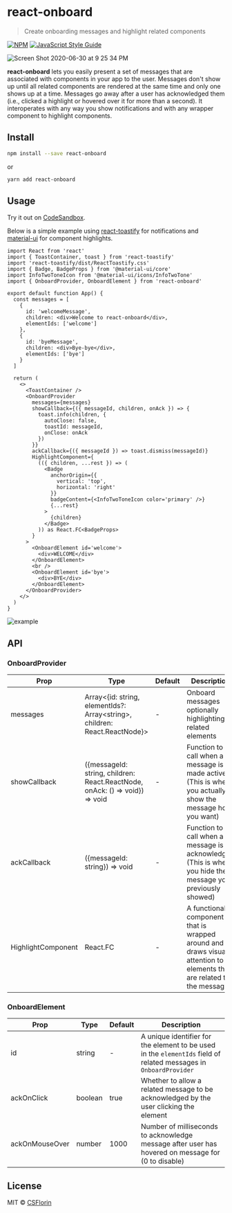 # react-onboard

> Create onboarding messages and highlight related components

[![NPM](https://img.shields.io/npm/v/react-onboard.svg)](https://www.npmjs.com/package/react-onboard) [![JavaScript Style Guide](https://img.shields.io/badge/code_style-standard-brightgreen.svg)](https://standardjs.com)

<img alt="Screen Shot 2020-06-30 at 9 25 34 PM" src="https://user-images.githubusercontent.com/9855031/86202989-9dd7db80-bb18-11ea-8b96-41bfbe510ff6.png">

**react-onboard** lets you easily present a set of messages that are associated with components in your app to the user. Messages don't show up until all related components are rendered at the same time and only one shows up at a time. Messages go away after a user has acknowledged them (i.e., clicked a highlight or hovered over it for more than a second). It interoperates with any way you show notifications and with any wrapper component to highlight components.

## Install

```bash
npm install --save react-onboard
```

or

```bash
yarn add react-onboard
```

## Usage

Try it out on [CodeSandbox](https://codesandbox.io/s/vigilant-hill-2913t?file=/src/App.tsx).

Below is a simple example using [react-toastify](https://github.com/fkhadra/react-toastify) for notifications and [material-ui](https://github.com/mui-org/material-ui) for component highlights.

```tsx
import React from 'react'
import { ToastContainer, toast } from 'react-toastify'
import 'react-toastify/dist/ReactToastify.css'
import { Badge, BadgeProps } from '@material-ui/core'
import InfoTwoToneIcon from '@material-ui/icons/InfoTwoTone'
import { OnboardProvider, OnboardElement } from 'react-onboard'

export default function App() {
  const messages = [
    {
      id: 'welcomeMessage',
      children: <div>Welcome to react-onboard</div>,
      elementIds: ['welcome']
    },
    {
      id: 'byeMessage',
      children: <div>Bye-bye</div>,
      elementIds: ['bye']
    }
  ]

  return (
    <>
      <ToastContainer />
      <OnboardProvider
        messages={messages}
        showCallback={({ messageId, children, onAck }) => {
          toast.info(children, {
            autoClose: false,
            toastId: messageId,
            onClose: onAck
          })
        }}
        ackCallback={({ messageId }) => toast.dismiss(messageId)}
        HighlightComponent={
          (({ children, ...rest }) => (
            <Badge
              anchorOrigin={{
                vertical: 'top',
                horizontal: 'right'
              }}
              badgeContent={<InfoTwoToneIcon color='primary' />}
              {...rest}
            >
              {children}
            </Badge>
          )) as React.FC<BadgeProps>
        }
      >
        <OnboardElement id='welcome'>
          <div>WELCOME</div>
        </OnboardElement>
        <br />
        <OnboardElement id='bye'>
          <div>BYE</div>
        </OnboardElement>
      </OnboardProvider>
    </>
  )
}
```

<img alt="example" src="https://user-images.githubusercontent.com/9855031/86202729-f490e580-bb17-11ea-9bc8-e458d5a5f51d.png">

## API

### OnboardProvider

| Prop               | Type                                                                        | Default | Description                                                                                                          |
| ------------------ | --------------------------------------------------------------------------- | ------- | -------------------------------------------------------------------------------------------------------------------- |
| messages           | Array<{id: string, elementIds?: Array\<string>, children: React.ReactNode}> | -       | Onboard messages optionally highlighting related elements                                                            |
| showCallback       | ({messageId: string, children: React.ReactNode, onAck: () => void}) => void | -       | Function to call when a message is made active (This is where you actually show the message how you want)            |
| ackCallback        | ({messageId: string}) => void                                               | -       | Function to call when a message is acknowledged (This is where you hide the message you previously showed)           |
| HighlightComponent | React.FC                                                                    | -       | A functional component that is wrapped around and draws visual attention to elements that are related to the message |

### OnboardElement

| Prop           | Type    | Default | Description                                                                                                       |
| -------------- | ------- | ------- | ----------------------------------------------------------------------------------------------------------------- |
| id             | string  | -       | A unique identifier for the element to be used in the `elementIds` field of related messages in `OnboardProvider` |
| ackOnClick     | boolean | true    | Whether to allow a related message to be acknowledged by the user clicking the element                            |
| ackOnMouseOver | number  | 1000    | Number of milliseconds to acknowledge message after user has hovered on message for (0 to disable)                |

## License

MIT © [CSFlorin](https://github.com/CSFlorin)
